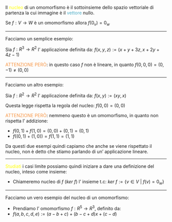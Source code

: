 Il <font color="#ffff00">nucleo</font> di un omomorfismo è il sottoinsieme dello spazio vettoriale di partenza la cui immagine è il <font color="#4bacc6">vettore</font> nullo.

Se $f:V\to W$ è un omomorfismo allora $f(0_{v})=0_{w}$

---

Facciamo un semplice esempio:

Sia $f:R^3\to R^2$ l’ applicazione definita da:
$f(x,y,z):=(x+y+3z,x+2y+4z-1)$

<font color="#f79646">ATTENZIONE PERÒ</font>: in questo caso $f$ non è lineare, in quanto $f(0,0,0)=(0,-1)\neq(0,0)$

----
Facciamo un altro esempio:

Sia $f:R^2\to R^2$ l’ applicazione definita da:
$f(x,y):=(xy,x)$

Questa legge rispetta la regola del nucleo: $f(0,0)=(0,0)$

<font color="#f79646">ATTENZIONE PERÒ</font>: nemmeno questo è un omomorfismo, in quanto non rispetta l’ addizione:
- $f(0,1)+f(1,0)=(0,0)+(0,1)=(0,1)$
- $f((0,1)+(1,0))=f(1,1)=(1,1)$

Da questi due esempi quindi capiamo che anche se viene rispettato il nucleo, non è detto che stiamo parlando di un’ applicazione lineare.

--- 

<font color="#ffff00">Studiati</font> i casi limite possiamo quindi iniziare a dare una definizione del nucleo, inteso come insieme:
- Chiameremo nucleo di $f$ ($ker\ f$) l’ insieme t.c: $ker\ f:=\{v\in V\  |\ f(v)=0_{w}\}$

---

Facciamo un vero esempio del nucleo di un omomorfismo:

- Prendiamo l’ omomorfismo $f:R^5\to R^3$, definito da:
- $f(a,b,c,d,e):=(a-b+c)+(b-c+d)x+(c-d)$